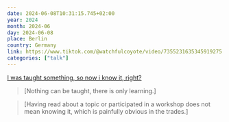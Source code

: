 ```yaml
---
date: 2024-06-08T10:31:15.745+02:00
year: 2024
month: 2024-06
day: 2024-06-08
place: Berlin
country: Germany
link: https://www.tiktok.com/@watchfulcoyote/video/7355231635345919275
categories: ["talk"]
---
```

[I was taught something, so now i know it, right?](https://www.tiktok.com/@watchfulcoyote/video/7355231635345919275)

> [Nothing can be taught, there is only learning.]

> [Having read about a topic or participated in a workshop does not mean knowing it, which is painfully obvious in the trades.]
